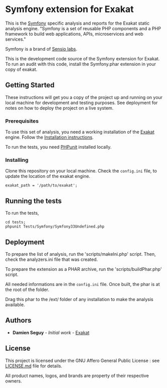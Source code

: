 # Symfony extension for Exakat

This is the [Symfony](https://www.symfony.org/) specific analysis and reports for the Exakat static analysis engine. "Symfony is a set of reusable PHP components and a PHP framework to build web applications, APIs, microservices and web services."

Symfony is a brand of [Sensio labs](https://sensiolabs.com/).

This is the development code source of the Symfony extension for Exakat. To run an audit with this code, install the Symfony.phar extension in your copy of exakat. 

## Getting Started

These instructions will get you a copy of the project up and running on your local machine for development and testing purposes. See deployment for notes on how to deploy the project on a live system.

### Prerequisites

To use this set of analysis, you need a working installation of the [Exakat](https://www.exakat.io/) engine. Follow the [Installation instructions](https://exakat.readthedocs.io/en/latest/Installation.html).

To run the tests, you need [PHPunit](https://www.phpunit.de/) installed locally.

### Installing

Clone this repository on your local machine. Check the `config.ini` file, to update the location of the exakat engine.

```
exakat_path = '/path/to/exakat';
```

## Running the tests

To run the tests, 

```
cd tests;
phpunit Tests/Symfony/Symfony33Undefined.php
```

## Deployment

To prepare the list of analysis, run the 'scripts/makeIni.php' script. Then, check the analyzers.ini file that was created.

To prepare the extension as a PHAR archive, run the 'scripts/buildPhar.php' script. 

All needed informations are in the `config.ini` file. Once built, the phar is at the root of the folder. 

Drag this phar to the <exakat>/ext/ folder of any installation to make the analysis available.


## Authors

* **Damien Seguy** - *Initial work* - [Exakat](https://www.exakat.io/)

## License

This project is licensed under the  GNU Affero General Public License : see [LICENSE.md](LICENSE.md) file for details.

All product names, logos, and brands are property of their respective owners.